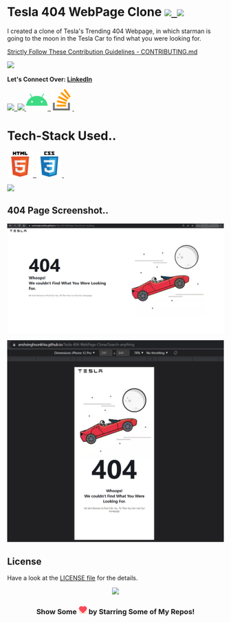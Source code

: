 # Tesla 404 WebPage Clone [![](https://img.shields.io/badge/-HTML5-darkred?style=flat&logo=HTML5&logoColor=white)&nbsp; ![](https://img.shields.io/badge/-CSS3-blue?style=flat&logo=CSS3&logoColor=white)](https://github.com/AnshSinghSonkhia/Tesla-404-WebPage-Clone/blob/main/README.md)&nbsp;
I created a clone of Tesla's Trending 404 Webpage, in which starman is going to the moon in the Tesla Car to find what you were looking for.

<!-- &nbsp;![](https://img.shields.io/badge/-JavaScript-gold?style=flat&logo=JavaScript&logoColor=black) -->

[Strictly Follow These Contribution Guidelines - CONTRIBUTING.md](https://github.com/AnshSinghSonkhia/Tesla-404-WebPage-Clone/blob/main/CONTRIBUTING.md)

![](https://i.imgur.com/waxVImv.png)

<b>Let's Connect Over: [LinkedIn](https://www.linkedin.com/in/anshsinghsonkhia/)</b>


</a>
  <a href="https://www.linkedin.com/in/anshsinghsonkhia/">
  <img height="50" src="https://user-images.githubusercontent.com/46517096/166973395-19676cd8-f8ec-4abf-83ff-da8243505b82.png"/>&nbsp;
</a>
<a href="https://twitter.com/AnshSSonkhia">
  <img height="50" src="https://user-images.githubusercontent.com/46517096/166974271-91dfa250-d70b-4cb9-8707-f1bda1b708c3.png"/>
</a>
  <a href="https://g.dev/AnshSinghSonkhia">
  <img height="50" src="https://github.com/AnshSinghSonkhia/AnshSinghSonkhia/blob/main/icons/android.png"/>&nbsp;
</a>
<a href="https://stackoverflow.com/users/19728087/ansh-singh-sonkhia">
  <img height="50" src="https://github.com/AnshSinghSonkhia/AnshSinghSonkhia/blob/main/icons/stack-overflow.png"/>&nbsp;
</a>




# Tech-Stack Used..
[<img src="https://github.com/devicons/devicon/blob/master/icons/html5/html5-original-wordmark.svg" title="HTML" alt="HTML" width="60" height="60"/>&nbsp;
<img src="https://github.com/devicons/devicon/blob/master/icons/css3/css3-original-wordmark.svg" title="css3" alt="css3" width="60" height="60"/>&nbsp;](https://github.com/AnshSinghSonkhia/40Pie-Music-Player-Website/blob/main/README.md)

<!--<img src="https://github.com/devicons/devicon/blob/master/icons/javascript/javascript-original.svg" title="JS" alt="JS" width="60" height="60"/>&nbsp;-->

![](https://i.imgur.com/waxVImv.png)




## 404 Page Screenshot..

![](https://github.com/AnshSinghSonkhia/Tesla-404-WebPage-Clone/blob/main/assets/images/Tesla-404.png)

![](https://github.com/AnshSinghSonkhia/Tesla-404-WebPage-Clone/blob/main/assets/images/Tesla-404-iPhone12Pro.png)




## License

Have a look at the [LICENSE file](./LICENSE) for the details.


<div align="center">

![](https://i.imgur.com/waxVImv.png)

<h3> Show Some <img src="https://github.com/AnshSinghSonkhia/AnshSinghSonkhia/blob/main/icons/love.png" title="Love" alt="Love" width="20" height="20"/> by Starring Some of My Repos! </h3>

</div>

